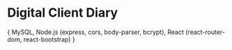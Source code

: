 # Digital Client Diary

{
MySQL,
Node.js (express, cors, body-parser, bcrypt),
React (react-router-dom, react-bootstrap)
}
